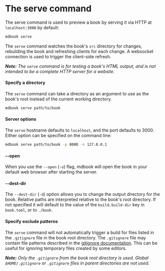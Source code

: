 # The serve command

The serve command is used to preview a book by serving it via HTTP at
`localhost:3000` by default: 

```bash
mdbook serve
```

The `serve` command  watches the book's `src` directory for
changes, rebuilding the book and refreshing clients for each change. A websocket
connection is used to trigger the client-side refresh.

***Note:*** *The `serve` command is for testing a book's HTML output, and is not
intended to be a complete HTTP server for a website.*

#### Specify a directory

The `serve` command can take a directory as an argument to use as the book's
root instead of the current working directory.

```bash
mdbook serve path/to/book
```

#### Server options

The `serve` hostname defaults to `localhost`, and the port defaults to 3000. Either option can be specified on the command line:

```bash
mdbook serve path/to/book -p 8000 -n 127.0.0.1 
```

#### --open

When you use the `--open` (`-o`) flag, mdbook will open the book in your
default web browser after starting the server.

#### --dest-dir

The `--dest-dir` (`-d`) option allows you to change the output directory for the
book. Relative paths are interpreted relative to the book's root directory. If
not specified it will default to the value of the `build.build-dir` key in
`book.toml`, or to `./book`.

#### Specify exclude patterns

The `serve` command will not automatically trigger a build for files listed in
the `.gitignore` file in the book root directory. The `.gitignore` file may
contain file patterns described in the [gitignore
documentation](https://git-scm.com/docs/gitignore). This can be useful for
ignoring temporary files created by some editors.

***Note:*** *Only the `.gitignore` from the book root directory is used. Global
`$HOME/.gitignore` or `.gitignore` files in parent directories are not used.*
